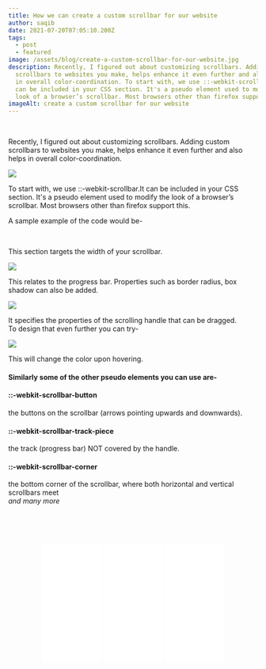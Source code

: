 ```yaml
---
title: How we can create a custom scrollbar for our website
author: saqib
date: 2021-07-20T07:05:10.200Z
tags:
  - post
  - featured
image: /assets/blog/create-a-custom-scrollbar-for-our-website.jpg
description: Recently, I figured out about customizing scrollbars. Adding custom
  scrollbars to websites you make, helps enhance it even further and also helps
  in overall color-coordination. To start with, we use ::-webkit-scrollbar.It
  can be included in your CSS section. It's a pseudo element used to modify the
  look of a browser’s scrollbar. Most browsers other than firefox support this.
imageAlt: create a custom scrollbar for our website
---
```

<!--StartFragment-->

<br/>

Recently, I figured out about customizing scrollbars. Adding custom scrollbars to websites you make, helps enhance it even further and also helps in overall color-coordination.

![](/assets/blog/1.how-we-can-create-a-custom-scrollbar-for-our-website.png)

To start with, we use ::-webkit-scrollbar.It can be included in your CSS section. It's a pseudo element used to modify the look of a browser’s scrollbar. Most browsers other than firefox support this.

<!--EndFragment-->

<!--StartFragment-->

A sample example of the code would be-

<!--EndFragment-->

<br/>

<!--StartFragment-->

This section targets the width of your scrollbar.

<!--EndFragment-->

![](/assets/blog/2-how-we-can-create-a-custom-scrollbar-for-our-website.png)

<!--StartFragment-->

This relates to the progress bar. Properties such as border radius, box shadow can also be added.

<!--EndFragment-->

![](/assets/blog/3-how-we-can-create-a-custom-scrollbar-for-our-website.png)

<!--StartFragment-->

It specifies the properties of the scrolling handle that can be dragged.\
To design that even further you can try-

<!--EndFragment-->

![](/assets/blog/4-how-we-can-create-a-custom-scrollbar-for-our-website.png)

<!--StartFragment-->

This will change the color upon hovering.

#### [](https://dev.to/anjalijha22/creating-a-custom-scrollbar-k1o#similarly-some-of-the-other-pseudo-elements-you-can-use-are)Similarly some of the other pseudo elements you can use are-

#### [](https://dev.to/anjalijha22/creating-a-custom-scrollbar-k1o#webkitscrollbarbutton)::-webkit-scrollbar-button

the buttons on the scrollbar (arrows pointing upwards and downwards).

#### [](https://dev.to/anjalijha22/creating-a-custom-scrollbar-k1o#webkitscrollbartrackpiece)::-webkit-scrollbar-track-piece

the track (progress bar) NOT covered by the handle.

#### [](https://dev.to/anjalijha22/creating-a-custom-scrollbar-k1o#webkitscrollbarcorner)::-webkit-scrollbar-corner

the bottom corner of the scrollbar, where both horizontal and vertical scrollbars meet\
*and many more*

<!--EndFragment-->



<br/><br/><br/>

<center>

<iframe style="width:120px;height:240px;" marginwidth="0" marginheight="0" scrolling="no" frameborder="0" src="//ws-in.amazon-adsystem.com/widgets/q?ServiceVersion=20070822&OneJS=1&Operation=GetAdHtml&MarketPlace=IN&source=ss&ref=as_ss_li_til&ad_type=product_link&tracking_id=saqib0ad-21&language=en_IN&marketplace=amazon&region=IN&placement=1118008189&asins=1118008189&linkId=0d69c1f2c2aa268afd64d4843c422c96&show_border=true&link_opens_in_new_window=false"></iframe>



<iframe style="width:120px;height:240px;" marginwidth="0" marginheight="0" scrolling="no" frameborder="0" src="//ws-in.amazon-adsystem.com/widgets/q?ServiceVersion=20070822&OneJS=1&Operation=GetAdHtml&MarketPlace=IN&source=ss&ref=as_ss_li_til&ad_type=product_link&tracking_id=saqib0ad-21&language=en_IN&marketplace=amazon&region=IN&placement=1118907442&asins=1118907442&linkId=95159f7ad6c4c626ae85a11d1e22f230&show_border=true&link_opens_in_new_window=false"></iframe>



<iframe style="width:120px;height:240px;" marginwidth="0" marginheight="0" scrolling="no" frameborder="0" src="//ws-in.amazon-adsystem.com/widgets/q?ServiceVersion=20070822&OneJS=1&Operation=GetAdHtml&MarketPlace=IN&source=ss&ref=as_ss_li_til&ad_type=product_link&tracking_id=saqib0ad-21&language=en_IN&marketplace=amazon&region=IN&placement=9386052865&asins=9386052865&linkId=c88709b3f28eef6e3fdd7ad0ad9f2f9b&show_border=true&link_opens_in_new_window=false"></iframe>



</center>